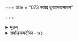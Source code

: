 +++
title = "073 स्याद् दुःखाभावमात्रम्"

+++
<details><summary>मूलम्</summary>

स्याद् दुःखाभावमात्रं सुखमभिदधतो वैपरीत्यप्रसक्तिः स्वापादौ दुःखसिद्धिर्न यदि सुखमपि ह्यत्र नैवास्ति तादृक् ।  
शीतोष्णातीतनीतेर्द्वितयसमधिकावस्थितिर्दुस्त्यजाऽतस्तत्तच्छब्दप्रयोगेष्वनियतिरुचितैस्संघटेतोपचारैः ॥ ७३ ॥
</details>

<details><summary>सर्वाङ्कषटीका - ७३</summary>

ननु यदि जीवनयोनियत्नोऽदृष्टेनान्यथासिद्धः, तर्हि सुखमपि दुःखाभावेनान्यथासिद्धमित्याशङ्कय समाधत्ते - स्यादित्यादि । दुःखाभावमात्रमेव **सुखम्** = सुखरूपम् अभिदधतः **वैपरीत्यप्रसक्तिः** = सुखाभाव एव दुःखं किं न स्यात् ? स्वापादौ सुषुप्त्यादौ दुःखसिद्धिः न । सुखाभावस्य संगतत्वात्, सुखाभाव एव यदि दुःखम्, तर्हि सुषुप्तौ दुःखानुभवो वक्तव्यः । सर्वोऽपि 'सुखमहमस्वाप्सम्' इत्येवानुसन्धत्ते । अतः सुषुप्तौ दुःखाभावात् सुखाभाव एव दुःखं न स्यादिति यदि, तर्हि **अत्र** = सुषुप्तौ **तादृक्** = तत्तादृशम् सुखमपि नैवास्ति हि । अतः दुःखाभावमात्रं न सुखं भवेत् । 'सुखमहमस्वाप्सम्' इत्यपि आत्मस्वरूपविषयः । 



434. 

435. 

758 

शीतोष्णातीतनीतेर्द्वितयसमधिकावस्थितिर्दुस्त्यजाऽतः 

तत्तच्छब्दप्रयोगेष्वनियतिरुचितैः संघटेतोपचारैः ॥73॥ 

[मुक्तिर्नदुःखाभावरूपा] 

भेदस्त्रेधा मतीनां ह्युपधिनियमितैरानुकूल्यादिधर्मैः 

तस्यैवात्यन्तहानेर्निरुपधिक सुखस्तादृशो धीविकासः । निस्सीमब्रह्मतत्त्वानुभवभवमहाह्लाददुग्धार्णवेऽस्मिन् 

निश्शेषैश्वर्यजीवानुभवरसभरो बिन्दुभावोपलभ्यः ॥74॥ 

[ सांसारिक सुखस्वरूपम् ] 

संसारे नास्ति किञ्चित् सुखमिति कतिचित्; तद् घटेतोपचारात् नो चेत्, व्युत्पत्तिहीनं सुखपदमधिकं तत्सुखं नाभिदध्यात् । 

अतः शीतोष्णातीतनीतेः न शीतम्, नापि उष्णम्, उभयातिरिक्तं किञ्चित् अनुष्णाशीतमिति न्यायात् **द्वितयसमधिका** = सुखदुःखविलक्षणा उदासीनत्वरूपा **अवस्थितिः** = अवस्थाविशेषः दुस्त्यजः । एवं सति – **तत्तच्छब्दप्रयोगेषु** = दुःखाभावे सुखव्यवहारो वा सुखाभावे दुःखव्यवहारो वा **उचितैः** = तत्तत्पुरुषसमयाद्यनुगुणैः **उपचारैः** = उपचाररूपैः संघटेत । तादृशव्यवहारा औपचारिकाः । अतः सुखम्, दुःखम्, तटस्थतेति तिस्रोऽवस्था अनिवार्याः ॥ ७३ ॥
</details>
